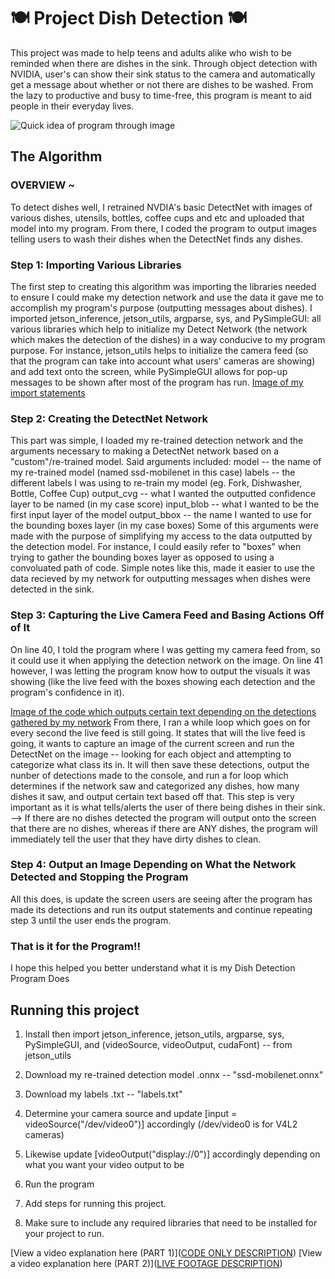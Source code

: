 # 🍽️ Project Dish Detection 🍽️

This project was made to help teens and adults alike who wish to be reminded when there are dishes in the sink. Through object detection with NVIDIA, user's can show their sink status to the camera and automatically get a message about whether or not there are dishes to be washed. From the lazy to productive and busy to time-free, this program is meant to aid people in their everyday lives.

![Quick idea of program through image](https://imgur.com/qrv4v4R)

## The Algorithm
### OVERVIEW ~
To detect dishes well, I retrained NVDIA's basic DetectNet with images of various dishes, utensils, bottles, coffee cups and etc and uploaded that model into my program. From there, I coded the program to output images telling users to wash their dishes when the DetectNet finds any dishes.

### Step 1: Importing Various Libraries
The first step to creating this algorithm was importing the libraries needed to ensure I could make my detection network and use the data it gave me to accomplish my program's purpose (outputting messages about dishes). I imported jetson_inference, jetson_utils, argparse, sys, and PySimpleGUI: all various libraries which help to initialize my Detect Network (the network which makes the detection of the dishes) in a way conducive to my program purpose. For instance, jetson_utils helps to initialize the camera feed (so that the program can take into account what users' cameras are showing) and add text onto the screen, while PySimpleGUI allows for pop-up messages to be shown after most of the program has run. 
[Image of my import statements](https://imgur.com/Y3MzzpR)

### Step 2: Creating the DetectNet Network
This part was simple, I loaded my re-trained detection network and the arguments necessary to making a DetectNet network based on a "custom"/re-trained model. Said arguments included: 
 model -- the name of my re-trained model (named ssd-mobilenet in this case)
 labels -- the different labels I was using to re-train my model (eg. Fork, Dishwasher, Bottle, Coffee Cup)
 output_cvg -- what I wanted the outputted confidence layer to be named (in my case score)
 input_blob -- what I wanted to be the first input layer of the model
 output_bbox -- the name I wanted to use for the bounding boxes layer (in my case boxes)
Some of this arguments were made with the purpose of simplifying my access to the data outputted by the detection model. For instance, I could easily refer to "boxes" when trying to gather the bounding boxes layer as opposed to using a convoluated path of code. Simple notes like this, made it easier to use the data recieved by my network for outputting messages when dishes were detected in the sink.

### Step 3: Capturing the Live Camera Feed and Basing Actions Off of It
On line 40, I told the program where I was getting my camera feed from, so it could use it when applying the detection network on the image. On line 41 however, I was letting the program know how to output the visuals it was showing (like the live feed with the boxes showing each detection and the program's confidence in it).

[Image of the code which outputs certain text depending on the detections gathered by my network](https://imgur.com/imRDs6c)
From there, I ran a while loop which goes on for every second the live feed is still going. It states that will the live feed is going, it wants to capture an image of the current screen and run the DetectNet on the image -- looking for each object and attempting to categorize what class its in. It will then save these detections, output the nunber of detections made to the console, and run a for loop which determines if the network saw and categorized any dishes, how many dishes it saw, and output certain text based off that. This step is very important as it is what tells/alerts the user of there being dishes in their sink.
--> If there are no dishes detected the program will output onto the screen that there are no dishes, whereas if there are ANY dishes, the program will immediately tell the user that they have dirty dishes to clean.

### Step 4: Output an Image Depending on What the Network Detected and Stopping the Program
All this does, is update the screen users are seeing after the program has made its detections and run its output statements and continue repeating step 3 until the user ends the program.

### That is it for the Program!!
I hope this helped you better understand what it is my Dish Detection Program Does


## Running this project
1. Install then import jetson_inference, jetson_utils, argparse, sys, PySimpleGUI, and (videoSource, videoOutput, cudaFont) -- from jetson_utils
2. Download my re-trained detection model .onnx -- "ssd-mobilenet.onnx"
3. Download my labels .txt -- "labels.txt"
4. Determine your camera source and update [input = videoSource("/dev/video0")] accordingly (/dev/video0 is for V4L2 cameras)
5. Likewise update [videoOutput("display://0")] accordingly depending on what you want your video output to be
6. Run the program


   
1. Add steps for running this project.
2. Make sure to include any required libraries that need to be installed for your project to run.

[View a video explanation here (PART 1)]([CODE ONLY DESCRIPTION](https://youtu.be/zc5OQhWhaa4))
[View a video explanation here (PART 2)]([LIVE FOOTAGE DESCRIPTION](https://youtu.be/Vcg7ZiEg6eY))

